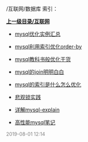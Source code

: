 /互联网/数据库 索引：


**[上一级目录/互联网](/互联网/index.md)**

- [mysql优化实例汇总](/互联网/数据库/mysql优化实例汇总.md)

- [mysql利用索引优化order-by](/互联网/数据库/mysql利用索引优化order-by.md)

- [mysql教科书般优化干货](/互联网/数据库/mysql教科书般优化干货.md)

- [mysql的join明明白白](/互联网/数据库/mysql的join明明白白.md)

- [mysql的索引是什么怎么优化](/互联网/数据库/mysql的索引是什么怎么优化.md)

- [悲观锁实践](/互联网/数据库/悲观锁实践.md)

- [详解mysql-explain](/互联网/数据库/详解mysql-explain.md)

- [高性能mysql笔记](/互联网/数据库/高性能mysql笔记.md)


<font size=2 color='grey'> 2019-08-01 12:14 </font>